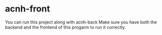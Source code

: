 # acnh-front

You can run this project along with acnh-back
Make sure you have both the backend and the frontend of this progarm to run it correctly.
